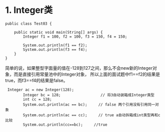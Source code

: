 # 1. Integer类
```
public class Test03 {
 
    public static void main(String[] args) {
        Integer f1 = 100, f2 = 100, f3 = 150, f4 = 150;
 
        System.out.println(f1 == f2);
        System.out.println(f3 == f4);
    }
}
```
简单的说，如果整型字面量的值在-128到127之间，那么不会new新的Integer对象，而是直接引用常量池中的Integer对象，
所以上面的面试题中f1==f2的结果是true，而f3==f4的结果是false。

```
 Integer ac = new Integer(128);
        Integer bc = 128;                  // 将3自动装箱成Integer类型
        int cc = 128;
        System.out.println(ac == bc);     // false 两个引用没有引用同一对象
        System.out.println(ac == cc);     // true a自动拆箱成int类型再和c比较
        System.out.println(cc==bc);     //true
```